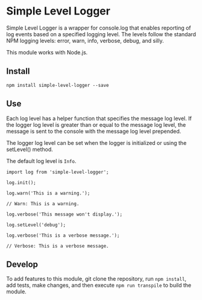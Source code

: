 # Simple Level Logger

Simple Level Logger is a wrapper for console.log that enables reporting of log events based on a specified logging level. The levels follow the standard NPM logging levels: error, warn, info, verbose, debug, and silly.

This module works with Node.js.

## Install

    npm install simple-level-logger --save

## Use

Each log level has a helper function that specifies the message log level. If the logger log level is greater than or equal to the message log level, the message is sent to the console with the message log level prepended.

The logger log level can be set when the logger is initialized or using the setLevel() method.

The default log level is `Info`.

    import log from 'simple-level-logger';

    log.init();

    log.warn('This is a warning.');

    // Warn: This is a warning.

    log.verbose('This message won't display.');

    log.setLevel('debug');

    log.verbose('This is a verbose message.');

    // Verbose: This is a verbose message.

## Develop

To add features to this module, git clone the repository, run `npm install`, add tests, make changes, and then execute `npm run transpile` to build the module.
